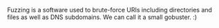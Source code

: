 Fuzzing is a software used to brute-force URIs including directories and files as well as DNS subdomains. We can call it a small gobuster. :) 
